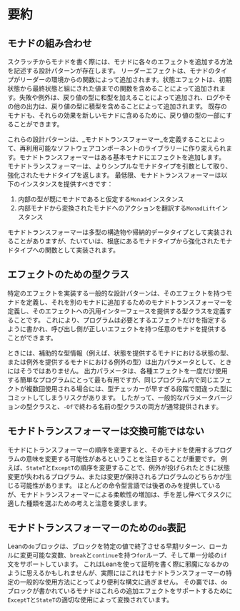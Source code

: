 # 要約

## モナドの組み合わせ

スクラッチからモナドを書く際には、モナドに各々のエフェクトを追加する方法を記述する設計パターンが存在します。
リーダーエフェクトは、モナドのタイプがリーダーの環境からの関数によって追加されます。状態エフェクトは、初期状態から最終状態と組にされた値までの関数を含めることによって追加されます。失敗や例外は、戻り値の型に和型を加えることによって追加され、ログやその他の出力は、戻り値の型に積型を含めることによって追加されます。
既存のモナドも、それらの効果を新しいモナドに含めるために、戻り値の型の一部にすることができます。

これらの設計パターンは、_モナドトランスフォーマー_を定義することによって、再利用可能なソフトウェアコンポーネントのライブラリーに作り変えられます。モナドトランスフォーマーはある基本モナドにエフェクトを追加します。
モナドトランスフォーマーは、よりシンプルなモナドタイプを引数として取り、強化されたモナドタイプを返します。
最低限、モナドトランスフォーマーは以下のインスタンスを提供すべきです：
 1. 内部の型が既にモナドであると仮定する`Monad`インスタンス
 2. 内部モナドから変換されたモナドへのアクションを翻訳する`MonadLift`インスタンス
 
モナドトランスフォーマーは多型の構造物や帰納的データタイプとして実装されることがありますが、たいていは、根底にあるモナドタイプから強化されたモナドタイプへの関数として実装されます。

## エフェクトのための型クラス

特定のエフェクトを実装する一般的な設計パターンは、そのエフェクトを持つモナドを定義し、それを別のモナドに追加するためのモナドトランスフォーマーを定義し、そのエフェクトへの汎用インターフェースを提供する型クラスを定義することです。
これにより、プログラムは必要とするエフェクトだけを指定するように書かれ、呼び出し側が正しいエフェクトを持つ任意のモナドを提供することができます。

ときには、補助的な型情報（例えば、状態を提供するモナドにおける状態の型、または例外を提供するモナドにおける例外の型）は出力パラメータとして、ときにはそうではありません。
出力パラメータは、各種エフェクトを一度だけ使用する簡単なプログラムにとって最も有用ですが、同じプログラム内で同じエフェクトが複数回使用される場合には、型チェッカーが早すぎる段階で間違った型にコミットしてしまうリスクがあります。
したがって、一般的なパラメータバージョンの型クラスと、`-Of`で終わる名前の型クラスの両方が通常提供されます。

## モナドトランスフォーマーは交換可能ではない

モナドにトランスフォーマーの順序を変更すると、そのモナドを使用するプログラムの意味を変更する可能性があるということを注目することが重要です。
例えば、`StateT`と`ExceptT`の順序を変更することで、例外が投げられたときに状態変更が失われるプログラム、または変更が保持されるプログラムのどちらかが生じる可能性があります。
ほとんどの命令型言語では後者のみを提供しているが、モナドトランスフォーマーによる柔軟性の増加は、手を差し伸べてタスクに適した種類を選ぶための考えと注意を要求します。

## モナドトランスフォーマーのための`do`表記

Leanの`do`ブロックは、ブロックを特定の値で終了させる早期リターン、ローカルに変更可能な変数、`break`と`continue`を持つ`for`ループ、そして単一分岐の`if`文をサポートしています。
これはLeanを使って証明を書く際に邪魔になるかのように思えるかもしれませんが、実際にはこれはモナドトランスフォーマーの特定の一般的な使用方法にとってより便利な構文に過ぎません。
その裏では、`do`ブロックが書かれているモナドはこれらの追加エフェクトをサポートするために`ExceptT`と`StateT`の適切な使用によって変換されています。